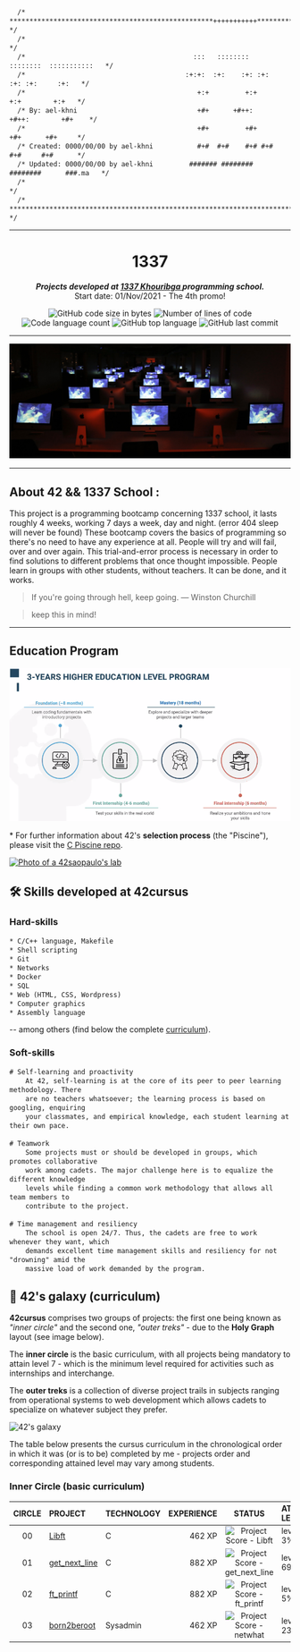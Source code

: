 ```
  /* ***************************************************+++++++++++******************* */
  /*                                                                                   */
  /*                                  	      :::   ::::::::   ::::::::  :::::::::::   */ 
  /*                                        :+:+:  :+:    :+: :+:    :+: :+:     :+:   */ 
  /*                                           +:+         +:+        +:+        +:+   */ 
  /* By: ael-khni                              +#+      +#++:      +#++:        +#+    */ 
  /*                                           +#+         +#+        +#+      +#+     */ 
  /* Created: 0000/00/00 by ael-khni           #+#  #+#    #+# #+#    #+#     #+#      */ 
  /* Updated: 0000/00/00 by ael-khni         ####### ########   ########      ###.ma   */ 
  /*           	                                                                       */ 
  /* ********************************************************************************* */
```
---

<h1 align="center">
	1337
</h1>

<p align="center">
	<b><i>Projects developed at <a href="https://www.133.ma/">1337 Khouribga </a> programming school.</i></b><br>
	Start date: 01/Nov/2021 - The 4th promo!
</p>


<p align="center">
	<img alt="GitHub code size in bytes" src="https://img.shields.io/github/languages/code-size/achrafelkhnissi/1337?color=blueviolet" />
	<img alt="Number of lines of code" src="https://img.shields.io/tokei/lines/github/achrafelkhnissi/1337?color=blueviolet" />
	<img alt="Code language count" src="https://img.shields.io/github/languages/count/achrafelkhnissi/1337?color=blue" />
	<img alt="GitHub top language" src="https://img.shields.io/github/languages/top/achrafelkhnissi/1337?color=blue" />
	<img alt="GitHub last commit" src="https://img.shields.io/github/last-commit/achrafelkhnissi/1337?color=brightgreen" />
</p>

---

![1337](https://github.com/achrafelkhnissi/1337/blob/master/Piscine-2021/imgs/1337.jpg)

---
## About 42 && 1337 School :

This project is a programming bootcamp concerning 1337 school, it lasts roughly 
4 weeks, working 7 days a week, day and night. (error 404 sleep will never be found)
These bootcamp covers the basics of programming so there's no need to have any experience at
all. People will try and will fail, over and over again. This trial-and-error
process is necessary in order to find solutions to different problems that 
once thought impossible. People learn in groups with other
students, without teachers. It can be done, and it works.

> If you're going through hell, keep going. ― Winston Churchill

> keep this in mind!

----

## Education Program
</p>
<p align="center">  
<img src ="https://github.com/achrafelkhnissi/1337/blob/master/Piscine-2021/imgs/3y_edu_program.png" width="800">
</p>

\* For further information about 42's **selection process** (the "Piscine"), please visit the [C Piscine repo](https://github.com/appinha/42sp-piscine).

[![Photo of a 42saopaulo's lab](42saopaulo.jpg)](https://www.42sp.org.br/)

## 🛠️ Skills developed at 42cursus

### Hard-skills

	* C/C++ language, Makefile
	* Shell scripting
	* Git
	* Networks
	* Docker
	* SQL
	* Web (HTML, CSS, Wordpress)
	* Computer graphics
	* Assembly language

-- among others (find below the complete [curriculum](#-42s-galaxy-curriculum)).

### Soft-skills

	# Self-learning and proactivity
		At 42, self-learning is at the core of its peer to peer learning methodology. There
		are no teachers whatsoever; the learning process is based on googling, enquiring
		your classmates, and empirical knowledge, each student learning at their own pace.

	# Teamwork
		Some projects must or should be developed in groups, which promotes collaborative
		work among cadets. The major challenge here is to equalize the different knowledge
		levels while finding a common work methodology that allows all team members to
		contribute to the project.

	# Time management and resiliency
		The school is open 24/7. Thus, the cadets are free to work whenever they want, which
		demands excellent time management skills and resiliency for not "drowning" amid the
		massive load of work demanded by the program.

## 🌌 42's galaxy (curriculum)

**42cursus** comprises two groups of projects: the first one being known as _"inner circle"_ and the second one, _"outer treks"_ - due to the **Holy Graph** layout (see image below).

The **inner circle** is the basic curriculum, with all projects being mandatory to attain level 7 - which is the minimum level required for activities such as internships and interchange.

The **outer treks** is a collection of diverse project trails in subjects ranging from operational systems to web development which allows cadets to specialize on whatever subject they prefer.

![42's galaxy](galaxy.png)

The table below presents the cursus curriculum in the chronological order in which it was (or is to be) completed by me - projects order and corresponding attained level may vary among students.

### Inner Circle (basic curriculum)

|CIRCLE	|PROJECT							|TECHNOLOGY				|EXPERIENCE		|STATUS						|ATTAINED LEVEL	|
|:-:	|:--								|:--					|--:			|:-:						|:--			|
|00		|[Libft](https://github.com/achrafelkhnissi/1337/42curses/libft)|C						|462 XP			|![Project Score - Libft](https://badge42.herokuapp.com/api/project/ael-khni/Libft)	|level 1 - 3%	|
|01		|[get_next_line](https://github.com/achrafelkhnissi/1337/42curses/get_next_line)|C						|882 XP			|![Project Score - get_next_line](https://badge42.herokuapp.com/api/project/ael-khni/get_next_line)	|level 1 - 69%	|
|02		|[ft_printf](https://github.com/achrafelkhnissi/1337/tree/master/42curses/ft_printf)|C						|882 XP			|![Project Score - ft_printf](https://badge42.herokuapp.com/api/project/ael-khni/ft_printf)	|level 2 - 5%	|
|03		|[born2beroot](born2beroot/)			|Sysadmin				|462 XP			|![Project Score - netwhat](https://badge42.herokuapp.com/api/project/ael-khni/born2beroot)	|level 1 - 23%	|
